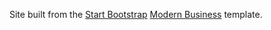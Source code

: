 Site built from the [Start Bootstrap](http://startbootstrap.com/) [Modern Business](http://startbootstrap.com/template-overviews/modern-business/) template.
